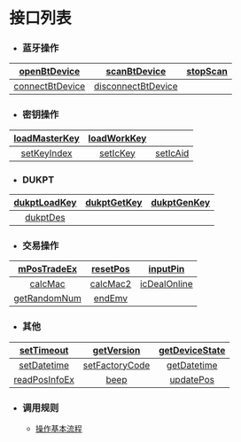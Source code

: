 # 接口列表

- ### 蓝牙操作

| [openBtDevice](interfaces/openBtDevice-cn.md) | [scanBtDevice](interfaces/scanBtDevice-cn.md) | [stopScan](interfaces/stopScan-cn.md) |
| :--------: | :--------: | :--------: |
| [connectBtDevice](interfaces/connectBtDevice-cn.md) | [disconnectBtDevice](interfaces/disconnectBtDevice-cn.md) | |

- ### **密钥操作**
| [loadMasterKey](interfaces/loadMasterKey-cn.md) | [loadWorkKey](interfaces/loadWorkKey-cn.md) | |
| :-----: | :-----: | :-----: |
| [setKeyIndex](interfaces/setKeyIndex-cn.md) | [setIcKey](interfaces/setIcKey-cn.md) | [setIcAid](interfaces/setIcAid-cn.md) |

- ### **DUKPT**
| [dukptLoadKey](interfaces/dukptLoadKey-cn.md) | [dukptGetKey](interfaces/dukptGetKey-cn.md) | [dukptGenKey](interfaces/dukptGenKey-cn.md) |
| :-----: | :-----: | :-----: |
| [dukptDes](interfaces/dukptDes-cn.md) | ||

- ### **交易操作**
| [mPosTradeEx](interfaces/mPosTradeEx-cn.md) | [resetPos](interfaces/resetPos-cn.md) | [inputPin](interfaces/inputPin-cn.md) |
| :-----: | :-----: |:-----: |
| [calcMac](interfaces/calcMac-cn.md) | [calcMac2](interfaces/calcMac2-cn.md) | [icDealOnline](interfaces/icDealOnline-cn.md) |
| [getRandomNum](interfaces/getRandomNum-cn.md) | [endEmv](interfaces/endEmv-cn.md) | |

- ### **其他**
| [setTimeout](interfaces/setTimeout-cn.md) | [getVersion](interfaces/getVersion-cn.md) | [getDeviceState](interfaces/getDeviceState-cn.md) |
| :-----: | :-----: | :-----: |
| [setDatetime](interfaces/setDatetime-cn.md) | [setFactoryCode](interfaces/setFactoryCode-cn.md) | [getDatetime](interfaces/getDatetime-cn.md) |
| [readPosInfoEx](interfaces/readPosInfoEx-cn.md) | [beep](interfaces/beep-cn.md) | [updatePos](interfaces/updatePos-cn.md) |

- ### **调用规则**
    -   [操作基本流程](interfaces/index-cn.md)
